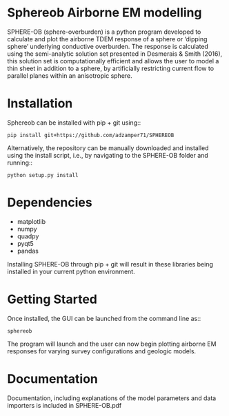 Sphereob Airborne EM modelling 
====

SPHERE-OB (sphere-overburden) is a python program developed to calculate and plot the airborne TDEM response of a sphere or ‘dipping sphere’ underlying conductive overburden. 
The response is calculated using the semi-analytic solution set presented in Desmerais & Smith (2016), this solution set is computationally efficient and allows the user to model a thin sheet in addition to a sphere, by artificially restricting current flow to parallel planes within an anisotropic sphere.

Installation
====

Sphereob can be installed with pip + git using::

	pip install git+https://github.com/adzamper71/SPHEREOB

Alternatively, the repository can be manually downloaded and installed using the install script, i.e., by navigating to the SPHERE-OB folder and running::

	python setup.py install


Dependencies
====

* matplotlib
* numpy
* quadpy
* pyqt5
* pandas

Installing SPHERE-OB through pip + git will result in these libraries being installed in your current python environment.

Getting Started
====

Once installed, the GUI can be launched from the command line as::

	sphereob

The program will launch and the user can now begin plotting airborne EM responses for varying survey configurations and geologic models.

Documentation
====

Documentation, including explanations of the model parameters and data importers is included in SPHERE-OB.pdf
